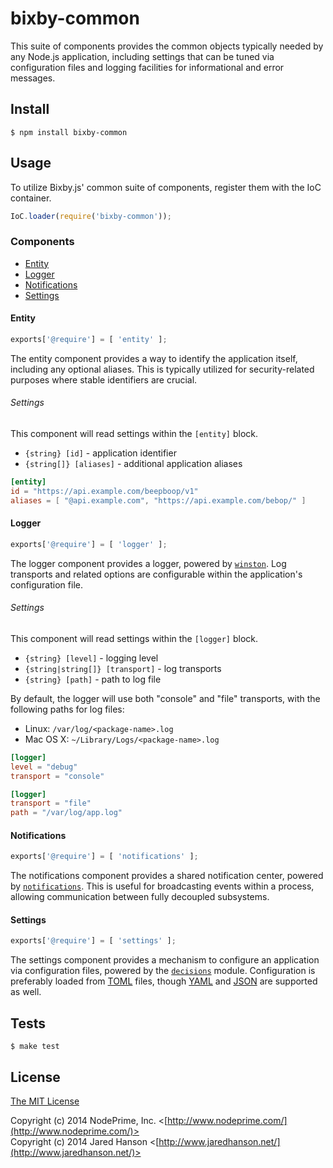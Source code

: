 # bixby-common

This suite of components provides the common objects typically needed by any
Node.js application, including settings that can be tuned via configuration
files and logging facilities for informational and error messages.

## Install

    $ npm install bixby-common

## Usage

To utilize Bixby.js' common suite of components, register them with the IoC
container.

```javascript
IoC.loader(require('bixby-common'));
```

### Components

  - [Entity](#entity)
  - [Logger](#logger)
  - [Notifications](#notifications)
  - [Settings](#settings)

#### Entity

```javascript
exports['@require'] = [ 'entity' ];
```

The entity component provides a way to identify the application itself,
including any optional aliases.  This is typically utilized for security-related
purposes where stable identifiers are crucial.

###### Settings

This component will read settings within the `[entity]` block.

  - `{string} [id]` - application identifier
  - `{string[]} [aliases]` - additional application aliases

```toml
[entity]
id = "https://api.example.com/beepboop/v1"
aliases = [ "@api.example.com", "https://api.example.com/bebop/" ]
```

#### Logger

```javascript
exports['@require'] = [ 'logger' ];
```

The logger component provides a logger, powered by [`winston`](https://github.com/flatiron/winston).
Log transports and related options are configurable within the application's
configuration file.

###### Settings

This component will read settings within the `[logger]` block.

  - `{string} [level]` - logging level
  - `{string|string[]} [transport]` - log transports
  - `{string} [path]` - path to log file

By default, the logger will use both "console" and "file" transports, with
the following paths for log files:

  - Linux: `/var/log/<package-name>.log`
  - Mac OS X: `~/Library/Logs/<package-name>.log`

```toml
[logger]
level = "debug"
transport = "console"
```

```toml
[logger]
transport = "file"
path = "/var/log/app.log"
```

#### Notifications

```javascript
exports['@require'] = [ 'notifications' ];
```

The notifications component provides a shared notification center, powered by
[`notifications`](https://github.com/jaredhanson/node-notifications).  This is
useful for broadcasting events within a process, allowing communication between
fully decoupled subsystems.

#### Settings

```javascript
exports['@require'] = [ 'settings' ];
```

The settings component provides a mechanism to configure an application via
configuration files, powered by the [`decisions`](https://github.com/NodePrime/node-decisions)
module.  Configuration is preferably loaded from [TOML](https://github.com/toml-lang/toml)
files, though [YAML](http://www.yaml.org/) and [JSON](http://json.org/) are
supported as well.

## Tests

    $ make test

## License

[The MIT License](http://opensource.org/licenses/MIT)

Copyright (c) 2014 NodePrime, Inc. <[http://www.nodeprime.com/](http://www.nodeprime.com/)>  
Copyright (c) 2014 Jared Hanson <[http://www.jaredhanson.net/](http://www.jaredhanson.net/)>

